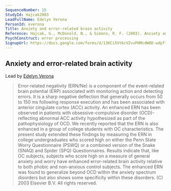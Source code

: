 ```yaml
---
SequenceNumber: 15
StudyId: Hajcak2003
LeadFullName: Edelyn Verona
PersonId: everona
Title: Anxiety and error-related brain activity
Reference: Hajcak, G., McDonald, N., & Simons, R. F. (2003). Anxiety and error-related brain activity. Biological Psychology, 64(1–2), 77–90. https://doi.org/10.1016/S0301-0511(03)00103-0
PsychConstruct: error processing
SignupUrl: https://docs.google.com/forms/d/13KCi5Vt6cVZvvPHMcdW8D-wdpffBPl_pnn1NYgcdEOg/edit
---
```



## <a name="Hajcak2003"> Anxiety and error-related brain activity


Lead by [Edelyn Verona](/people/#everona)


> Error-related negativity (ERN/Ne) is a component of the event-related brain potential (ERP) associated with monitoring action and detecting errors. It is a sharp negative deflection that generally occurs from 50 to 150 ms following response execution and has been associated with anterior cingulate cortex (ACC) activity. An enhanced ERN has been observed in patients with obsessive-compulsive disorder (OCD)-reflecting abnormal ACC activity hypothesized as part of the pathophysiology of OCD. We recently reported that the ERN is also enhanced in a group of college students with OC characteristics. The present study extended these findings by measuring the ERN in college undergraduates who scored high on either the Penn State Worry Questionnaire (PSWQ) or a combined version of the Snake (SNAQ) and Spider (SPQ) Questionnaires. Results indicate that, like OC subjects, subjects who score high on a measure of general anxiety and worry have enhanced error-related brain activity relative to both phobic and non-anxious control subjects. The enhanced ERN was found to generalize beyond OCD within the anxiety spectrum disorders but also shows some specificity within these disorders. (C) 2003 Elsevier B.V. All rights reserved.